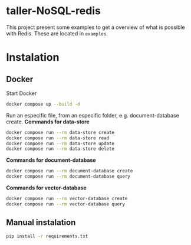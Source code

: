 # taller-NoSQL-redis
This project present some examples to get a overview of what is possible with Redis. These are located in `examples`.

# Instalation
## Docker

Start Docker
```bash
docker compose up --build -d
```

Run an especific file, from an especific folder, e.g. document-database create.
**Commands for data-store**
```bash
docker compose run --rm data-store create
docker compose run --rm data-store read
docker compose run --rm data-store update
docker compose run --rm data-store delete
```

**Commands for document-database**
```bash
docker compose run --rm document-database create
docker compose run --rm document-database query
```

**Commands for vector-database**
```bash
docker compose run --rm vector-database create
docker compose run --rm vector-database query
```
## Manual instalation
```bash
pip install -r requirements.txt
```
